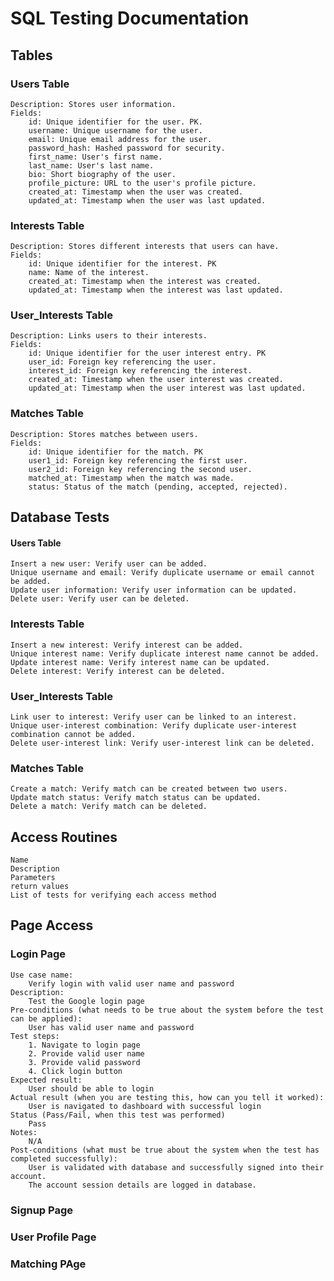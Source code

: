 # SQL Testing Documentation 
## Tables
### Users Table

    Description: Stores user information.
    Fields:
        id: Unique identifier for the user. PK.
        username: Unique username for the user.
        email: Unique email address for the user.
        password_hash: Hashed password for security.
        first_name: User's first name.
        last_name: User's last name.
        bio: Short biography of the user.
        profile_picture: URL to the user's profile picture.
        created_at: Timestamp when the user was created.
        updated_at: Timestamp when the user was last updated.

### Interests Table

    Description: Stores different interests that users can have.
    Fields:
        id: Unique identifier for the interest. PK
        name: Name of the interest.
        created_at: Timestamp when the interest was created.
        updated_at: Timestamp when the interest was last updated.

### User_Interests Table

    Description: Links users to their interests.
    Fields:
        id: Unique identifier for the user interest entry. PK
        user_id: Foreign key referencing the user.
        interest_id: Foreign key referencing the interest.
        created_at: Timestamp when the user interest was created.
        updated_at: Timestamp when the user interest was last updated.

### Matches Table

    Description: Stores matches between users.
    Fields:
        id: Unique identifier for the match. PK
        user1_id: Foreign key referencing the first user.
        user2_id: Foreign key referencing the second user.
        matched_at: Timestamp when the match was made.
        status: Status of the match (pending, accepted, rejected).

## Database Tests
#### Users Table

    Insert a new user: Verify user can be added.
    Unique username and email: Verify duplicate username or email cannot be added.
    Update user information: Verify user information can be updated.
    Delete user: Verify user can be deleted.

### Interests Table

    Insert a new interest: Verify interest can be added.
    Unique interest name: Verify duplicate interest name cannot be added.
    Update interest name: Verify interest name can be updated.
    Delete interest: Verify interest can be deleted.

### User_Interests Table

    Link user to interest: Verify user can be linked to an interest.
    Unique user-interest combination: Verify duplicate user-interest combination cannot be added.
    Delete user-interest link: Verify user-interest link can be deleted.

### Matches Table

    Create a match: Verify match can be created between two users.
    Update match status: Verify match status can be updated.
    Delete a match: Verify match can be deleted.


## Access Routines

    Name
    Description
    Parameters
    return values
    List of tests for verifying each access method



## Page Access
### Login Page
    Use case name:
        Verify login with valid user name and password
    Description:
        Test the Google login page
    Pre-conditions (what needs to be true about the system before the test can be applied):
        User has valid user name and password
    Test steps:
        1. Navigate to login page
        2. Provide valid user name
        3. Provide valid password
        4. Click login button
    Expected result:
        User should be able to login
    Actual result (when you are testing this, how can you tell it worked):
        User is navigated to dashboard with successful login
    Status (Pass/Fail, when this test was performed)
        Pass
    Notes:
        N/A
    Post-conditions (what must be true about the system when the test has completed successfully):
        User is validated with database and successfully signed into their account.
        The account session details are logged in database. 

### Signup Page

### User Profile Page

### Matching PAge
